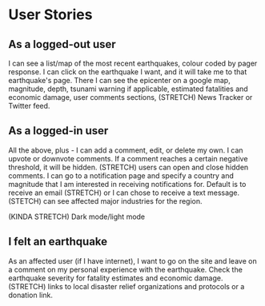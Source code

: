 # User Stories

## As a logged-out user

I can see a list/map of the most recent earthquakes, colour coded by pager response. I can click on the earthquake I want, and it will take me to that earthquake's page. There I can see the epicenter on a google map, magnitude, depth, tsunami warning if applicable, estimated fatalities and economic damage, user comments sections, (STRETCH) News Tracker or Twitter feed.

## As a logged-in user

All the above, plus - I can add a comment, edit, or delete my own. I can upvote or downvote comments. If a comment reaches a certain negative threshold, it will be hidden. (STRETCH) users can open and close hidden comments. I can go to a notification page and specify a country and magnitude that I am interested in receiving notifications for. Default is to receive an email (STRETCH) or I can chose to receive a text message. (STETCH) can see affected major industries for the region.

(KINDA STRETCH) Dark mode/light mode

## I felt an earthquake

As an affected user (if I have internet), I want to go on the site and leave on a comment on my personal experience with the earthquake. Check the earthquake severity for fatality estimates and economic damage. (STRETCH) links to local disaster relief organizations and protocols or a donation link.
